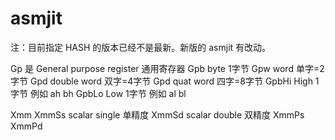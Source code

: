 # asmjit

注：目前指定 HASH 的版本已经不是最新。新版的 asmjit 有改动。


Gp 是 General purpose register  通用寄存器
Gpb byte         1字节
Gpw word         单字=2字节
Gpd double word  双字=4字节
Gpd quat word    四字=8字节
GpbHi  High      1字节 例如  ah bh
GpbLo  Low       1字节 例如  al bl

Xmm
XmmSs scalar single 单精度
XmmSd scalar double 双精度
XmmPs
XmmPd
